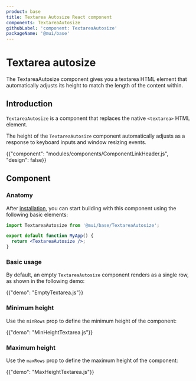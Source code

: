 ```yaml
---
product: base
title: Textarea Autosize React component
components: TextareaAutosize
githubLabel: 'component: TextareaAutosize'
packageName: '@mui/base'
---
```


# Textarea autosize

<p class="description">The TextareaAutosize component gives you a textarea HTML element that automatically adjusts its height to match the length of the content within.</p>

## Introduction

`TextareaAutosize` is a component that replaces the native `<textarea>` HTML element.

The height of the `TextareaAutosize` component automatically adjusts as a response to keyboard inputs and window resizing events.

{{"component": "modules/components/ComponentLinkHeader.js", "design": false}}

## Component

### Anatomy

After [installation](/base/getting-started/installation/), you can start building with this component using the following basic elements:

```jsx
import TextareaAutosize from '@mui/base/TextareaAutosize';

export default function MyApp() {
  return <TextareaAutosize />;
}
```

### Basic usage

By default, an empty `TextareaAutosize` component renders as a single row, as shown in the following demo:

{{"demo": "EmptyTextarea.js"}}

### Minimum height

Use the `minRows` prop to define the minimum height of the component:

{{"demo": "MinHeightTextarea.js"}}

### Maximum height

Use the `maxRows` prop to define the maximum height of the component:

{{"demo": "MaxHeightTextarea.js"}}
